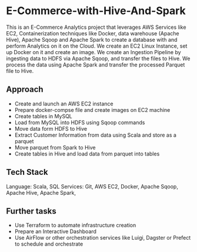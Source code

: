 # E-Commerce-with-Hive-And-Spark

This is an E-Commerce Analytics project that leverages AWS Services like EC2, Containerization techniques like Docker, data warehouse (Apache Hive), Apache Sqoop and Apache Spark to create a database with and perform Analytics on it on the Cloud. 
We create an EC2 Linux Instance, set up Docker on it and create an image. We create an Ingestion Pipeline by ingesting data to HDFS via Apache Sqoop, and transfer the files to Hive. We process the data using Apache Spark and transfer the processed Parquet file to Hive.

## Approach
- Create and launch an AWS EC2 instance
- Prepare docker-compse file and create images on EC2 machine
- Create tables in MySQL
- Load from MySQL into HDFS using Sqoop commands
- Move data form HDFS to Hive
- Extract Customer Information from data using Scala and store as a parquet
- Move parquet from Spark to Hive
- Create tables in Hive and load data from parquet into tables

## Tech Stack

Language: Scala, SQL
Services: Git, AWS EC2, Docker, Apache Sqoop, Apache Hive, Apache Spark, 

## Further tasks

- Use Terraform to automate infrastructure creation
- Prepare an Interactive Dashboard
- Use AirFlow or other orchestration services like Luigi, Dagster or Prefect to schedule and orchestrate
